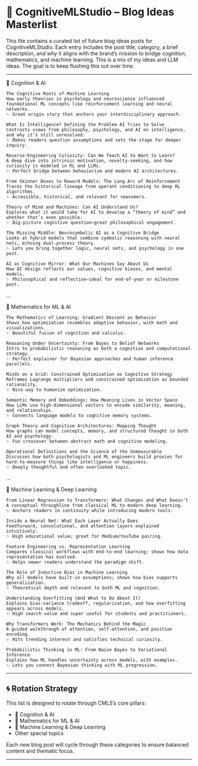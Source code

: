 # 🧠 CognitiveMLStudio – Blog Ideas Masterlist

This file contains a curated list of future blog ideas posts for CognitiveMLStudio. Each entry includes the post title, category, a brief description, and why it aligns with the brand’s mission to bridge cognition, mathematics, and machine learning. This is a mix of my ideas and LLM ideas. The goal is to keep flushing this out over time. 

---

🧠 Cognition & AI

    The Cognitive Roots of Machine Learning
    How early theories in psychology and neuroscience influenced foundational ML concepts like reinforcement learning and neural networks.
    ✨ Great origin story that anchors your interdisciplinary approach.

    What Is Intelligence? Defining the Problem AI Tries to Solve
    Contrasts views from philosophy, psychology, and AI on intelligence, and why it’s still unresolved.
    ✨ Makes readers question assumptions and sets the stage for deeper inquiry.

    Reverse-Engineering Curiosity: Can We Teach AI to Want to Learn?
    A deep dive into intrinsic motivation, novelty-seeking, and how curiosity is modeled in RL and LLMs.
    ✨ Perfect bridge between behaviorism and modern AI architectures.

    From Skinner Boxes to Reward Models: The Long Arc of Reinforcement
    Traces the historical lineage from operant conditioning to deep RL algorithms.
    ✨ Accessible, historical, and relevant for newcomers.

    Theory of Mind and Machines: Can AI Understand Us?
    Explores what it would take for AI to develop a “theory of mind” and whether that’s even possible.
    ✨ Big-picture cognitive question—great philosophical engagement.

    The Missing Middle: Neurosymbolic AI as a Cognitive Bridge
    Looks at hybrid models that combine symbolic reasoning with neural nets, echoing dual-process theory.
    ✨ Lets you bring together logic, neural nets, and psychology in one post.

    AI as Cognitive Mirror: What Our Machines Say About Us
    How AI design reflects our values, cognitive biases, and mental models.
    ✨ Philosophical and reflective—ideal for end-of-year or milestone post.

...

🔢 Mathematics for ML & AI

    The Mathematics of Learning: Gradient Descent as Behavior
    Shows how optimization resembles adaptive behavior, with math and visualizations.
    ✨ Beautiful fusion of cognition and calculus.

    Reasoning Under Uncertainty: From Bayes to Belief Networks
    Intro to probabilistic reasoning as both a cognitive and computational strategy.
    ✨ Perfect explainer for Bayesian approaches and human inference parallels.

    Minds on a Grid: Constrained Optimization as Cognitive Strategy
    Reframes Lagrange multipliers and constrained optimization as bounded rationality.
    ✨ Nice way to humanize optimization.

    Semantic Memory and Embeddings: How Meaning Lives in Vector Space
    How LLMs use high-dimensional vectors to encode similarity, meaning, and relationships.
    ✨ Connects language models to cognitive memory systems.

    Graph Theory and Cognitive Architectures: Mapping Thought
    How graphs can model concepts, memory, and structured thought in both AI and psychology.
    ✨ Fun crossover between abstract math and cognitive modeling.

    Operational Definitions and the Science of the Unmeasurable
    Discusses how both psychologists and ML engineers build proxies for hard-to-measure things like intelligence or happiness.
    ✨ Deeply thoughtful and often overlooked topic.

...

🤖 Machine Learning & Deep Learning

    From Linear Regression to Transformers: What Changes and What Doesn’t
    A conceptual throughline from classical ML to modern deep learning.
    ✨ Anchors readers in continuity while introducing modern tools.

    Inside a Neural Net: What Each Layer Actually Does
    Feedforward, convolutional, and attention layers explained intuitively.
    ✨ High educational value; great for Medium/YouTube pairing.

    Feature Engineering vs. Representation Learning
    Compares classical workflows with end-to-end learning; shows how data representation has evolved.
    ✨ Helps newer readers understand the paradigm shift.

    The Role of Inductive Bias in Machine Learning
    Why all models have built-in assumptions; shows how bias supports generalization.
    ✨ Theoretical depth and relevant to both ML and cognition.

    Understanding Overfitting (And What to Do About It)
    Explains bias-variance tradeoff, regularization, and how overfitting appears across models.
    ✨ High search value and super useful for students and practitioners.

    Why Transformers Work: The Mechanics Behind the Magic
    A guided walkthrough of attention, self-attention, and position encoding.
    ✨ Hits trending interest and satisfies technical curiosity.

    Probabilistic Thinking in ML: From Naive Bayes to Variational Inference
    Explains how ML handles uncertainty across models, with examples.
    ✨ Lets you connect Bayesian thinking with ML progression.


---

## 🌀 Rotation Strategy

This list is designed to rotate through CMLS’s core pillars:
- 🧠 Cognition & AI  
- 🔢 Mathematics for ML & AI  
- 🤖 Machine Learning & Deep Learning
- Other special topics

Each new blog post will cycle through these categories to ensure balanced content and thematic focus.

---

